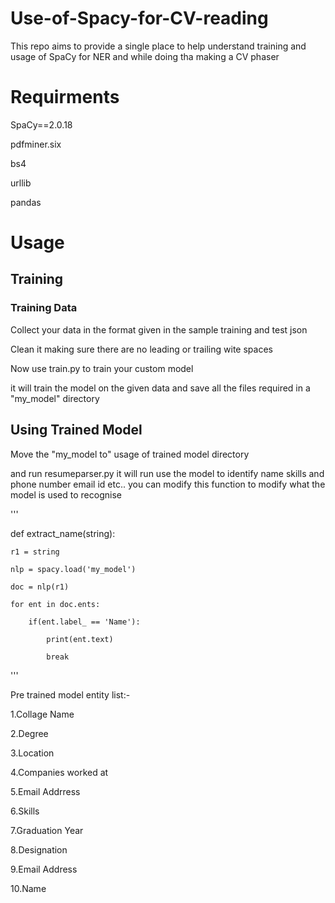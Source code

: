# Use-of-Spacy-for-CV-reading
This repo  aims to provide a single place to help understand training and usage of SpaCy for NER and while doing tha making a CV phaser



# Requirments
SpaCy==2.0.18

pdfminer.six

bs4 

urllib

pandas 


# Usage

## Training 

### Training Data

Collect your data in the format given in the sample training and test json

Clean it making sure there are no leading or trailing wite spaces

Now use train.py to train your custom model 

  it will train the model on the given data and save all the files required in a "my_model" directory
  
 
## Using Trained Model

Move the "my_model to" usage of trained model directory 

and run resumeparser.py
  it will run use the model to identify name skills and phone number email id etc..
  you can modify this function to modify what the model is used to recognise
  
  '''
  
  def extract_name(string):
  
    r1 = string
    
    nlp = spacy.load('my_model')
    
    doc = nlp(r1)
    
    for ent in doc.ents:
    
        if(ent.label_ == 'Name'):
        
            print(ent.text)
            
            break
            
  '''

Pre trained model entity list:-

1.Collage Name

2.Degree

3.Location

4.Companies worked at 

5.Email Addrress

6.Skills

7.Graduation Year

8.Designation

9.Email Address

10.Name


